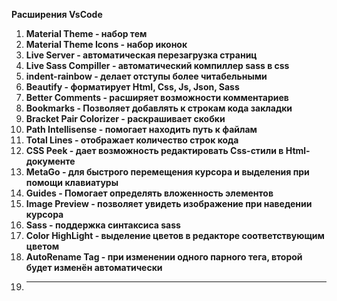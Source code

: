 **Расширения VsCode**

1. **Material Theme - набор тем**
2. **Material Theme Icons - набор иконок**
3. **Live Server - автоматическая перезагрузка страниц**
4. **Live Sass Compiller - автоматический компиллер sass в css**
5. **indent-rainbow - делает отступы более читабельными**
6. **Beautify - форматирует Html, Css, Js, Json, Sass**
7. **Better Comments - расширяет возможности комментариев**
8. **Bookmarks - Позволяет добавлять к строкам кода закладки**
9. **Bracket Pair Colorizer - раскрашивает скобки**
10. **Path Intellisense - помогает находить путь к файлам**
11. **Total Lines - отображает количество строк кода**
12. **CSS Peek - дает возможность редактировать Css-стили в Html-документе**
13. **MetaGo - для быстрого перемещения курсора и выделения при помощи клавиатуры**
14. **Guides - Помогает определять вложенность элементов**
15. **Image Preview - позволяет увидеть изображение при наведении курсора**
16. **Sass - поддержка синтаксиса sass**
17. **Color HighLight - выделение цветов в редакторе соответствующим цветом**
18. **AutoRename Tag - при изменении одного парного тега, второй будет изменён автоматически**
19. ***
